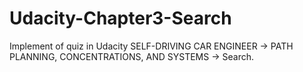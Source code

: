 # Udacity-Chapter3-Search
Implement of quiz in Udacity SELF-DRIVING CAR ENGINEER -> PATH PLANNING, CONCENTRATIONS, AND SYSTEMS -> Search.

